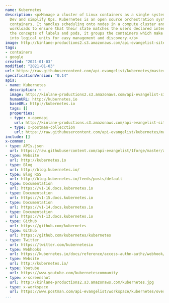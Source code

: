```yaml
---
name: Kubernetes
description: <p>Manage a cluster of Linux containers as a single system to accelerate
  Dev and simplify Ops. Kubernetes is an open source orchestration system for Docker
  containers. It handles scheduling onto nodes in a compute cluster and actively manages
  workloads to ensure that their state matches the users declared intentions. Using
  the concepts of labels and pods, it groups the containers which make up an application
  into logical units for easy management and discovery.</p>
image: http://kinlane-productions2.s3.amazonaws.com/api-evangelist-site/company/logos/kubernetes-logo.png
tags:
- containers
- google
created: "2021-01-03"
modified: "2021-01-03"
url: https://raw.githubusercontent.com/api-evangelist/kubernetes/master/apis.json
specificationVersion: "0.14"
apis:
- name: Kubernetes
  description: ~
  image: http://kinlane-productions2.s3.amazonaws.com/api-evangelist-site/company/logos/kubernetes-logo.png
  humanURL: http://kubernetes.io
  baseURL: http://kubernetes.io
  tags: []
  properties:
  - type: x-openapi
    url: http://kinlane-productions.s3.amazonaws.com/api-evangelist-site/company/openapis/kubernetes.json
  - type: x-postman-collecction
    url: https://raw.githubusercontent.com/api-evangelist/kubernetes/master/kubernetes-postman-collection.json
include: []
x-common:
- type: APIs.json
  url: https://raw.githubusercontent.com/api-evangelist/1forge/master/apis.json
- type: Website
  url: http://kubernetes.io
- type: Blog
  url: http://blog.kubernetes.io/
- type: Blog RSS
  url: http://blog.kubernetes.io/feeds/posts/default
- type: Documentation
  url: https://v1-16.docs.kubernetes.io
- type: Documentation
  url: https://v1-15.docs.kubernetes.io
- type: Documentation
  url: https://v1-14.docs.kubernetes.io
- type: Documentation
  url: https://v1-13.docs.kubernetes.io
- type: Github
  url: https://github.com/kubernetes
- type: Github
  url: https://github.com/kubernetes/kubernetes
- type: Twitter
  url: https://twitter.com/kubernetesio
- type: Webhooks
  url: https://kubernetes.io/docs/reference/access-authn-authz/webhook/
- type: Website
  url: http://kubernetes.io/
- type: Youtube
  url: https://www.youtube.com/kubernetescommunity
- type: x-screenshot
  url: http://kinlane-productions2.s3.amazonaws.com/kubernetes.jpg
- type: x-workspace
  url: https://www.postman.com/api-evangelist/workspace/kubernetes/overview
...
```

